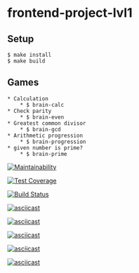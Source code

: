 # frontend-project-lvl1

## Setup

    $ make install
    $ make build

## Games

    * Calculation
        * $ brain-calc
    * Check parity
        * $ brain-even
    * Greatest common divisor
        * $ brain-gcd
    * Arithmetic progression   
        * $ brain-progression
    * given number is prime?
        * $ brain-prime



[![Maintainability](https://api.codeclimate.com/v1/badges/6a7c559f8794cff0944a/maintainability)](https://codeclimate.com/github/ronin1991/frontend-project-lvl1/maintainability)

[![Test Coverage](https://api.codeclimate.com/v1/badges/a99a88d28ad37a79dbf6/test_coverage)](https://codeclimate.com/github/codeclimate/codeclimate/test_coverage)

[![Build Status](https://travis-ci.com/ronin1991/frontend-project-lvl1.svg?branch=master)](https://travis-ci.com/ronin1991/frontend-project-lvl1)

[![asciicast](https://asciinema.org/a/5pvecxolXdex0xpPb5aCODGVo.svg)](https://asciinema.org/a/5pvecxolXdex0xpPb5aCODGVo)

[![asciicast](https://asciinema.org/a/8Vnc9ygcSpNuczUNxOLbsnyqk.svg)](https://asciinema.org/a/8Vnc9ygcSpNuczUNxOLbsnyqk)

[![asciicast](https://asciinema.org/a/u9mkhb8mgHbQOElj4HPzDLaxh.svg)](https://asciinema.org/a/u9mkhb8mgHbQOElj4HPzDLaxh)

[![asciicast](https://asciinema.org/a/XWR5oaiTjMNUVADeLaaBEUe9X.svg)](https://asciinema.org/a/XWR5oaiTjMNUVADeLaaBEUe9X)

[![asciicast](https://asciinema.org/a/lzkj5CpgM2KIJOCFUlr9x5cgb.svg)](https://asciinema.org/a/lzkj5CpgM2KIJOCFUlr9x5cgb)